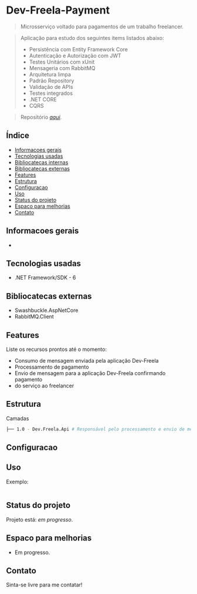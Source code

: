 # Dev-Freela-Payment
> Microsserviço voltado para pagamentos de um trabalho freelancer.

> Aplicação para estudo dos seguintes items listados abaixo:
> - Persistência com Entity Framework Core
> - Autenticação e Autorização com JWT
> - Testes Unitários com xUnit
>  - Mensageria com RabbitMQ
> - Arquitetura limpa
> - Padrão Repository
> - Validação de APIs
> - Testes integrados
> - .NET CORE
> - CQRS

> Repositório [_aqui_]().

## Índice
* [Informacoes gerais](#informacoes-gerais)
* [Tecnologias usadas](#tecnologias-usadas)
* [Bibliocatecas internas](#bibliotecas-internas)
* [Bibliocatecas externas](#bibliotecas-externas)
* [Features](#features)
* [Estrutura](#estrutura)
* [Configuracao](#configuracao)
* [Uso](#uso)
* [Status do projeto](#status-do-projeto)
* [Espaco para melhorias](#espaco-para-melhorias)
* [Contato](#contato)

## Informacoes gerais
- 

## Tecnologias usadas
- .NET Framework/SDK - 6

## Bibliocatecas externas
- Swashbuckle.AspNetCore
- RabbitMQ.Client


## Features
Liste os recursos prontos até o momento:
- Consumo de mensagem enviada pela aplicação Dev-Freela
- Processamento de pagamento
- Envio de mensagem para a aplicação Dev-Freela confirmando pagamento
- do serviço ao freelancer

## Estrutura

Camadas
```sh
├── 1.0 - Dev.Freela.Api # Responsável pelo processamento e envio de mensagens
```

## Configuracao 

## Uso

Exemplo: 
```sh

```

## Status do projeto
Projeto está: _em progresso_.

## Espaco para melhorias
- Em progresso.

## Contato
Sinta-se livre para me contatar!
